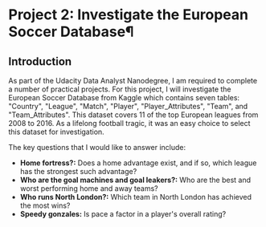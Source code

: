 # Project 2: Investigate the European Soccer Database¶

## Introduction

As part of the Udacity Data Analyst Nanodegree, I am required to complete a number of practical projects. For this project, I will investigate the European Soccer Database from Kaggle which contains seven tables: "Country", "League", "Match", "Player", "Player_Attributes", "Team", and "Team_Attributes". This dataset covers 11 of the top European leagues from 2008 to 2016. As a lifelong football tragic, it was an easy choice to select this dataset for investigation.

The key questions that I would like to answer include:

- **Home fortress?:** Does a home advantage exist, and if so, which league has the strongest such advantage?
- **Who are the goal machines and goal leakers?:** Who are the best and worst performing home and away teams?
- **Who runs North London?:** Which team in North London has achieved the most wins?
- **Speedy gonzales:** Is pace a factor in a player's overall rating?
